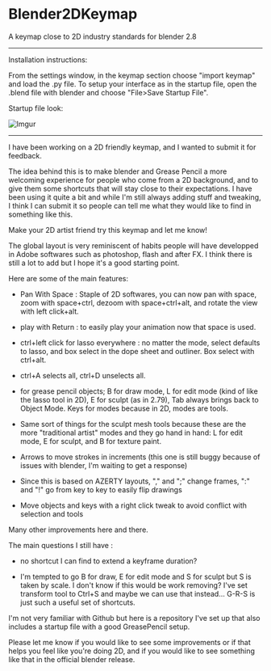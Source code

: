# Blender2DKeymap
A keymap close to 2D industry standards for blender 2.8


-------------------------------------------------

Installation instructions:

From the settings window, in the keymap section choose "import keymap" and load the .py file.
To setup your interface as in the startup file, open the .blend file with blender and choose "File>Save Startup File".

Startup file look:



![Imgur](https://i.imgur.com/j1cZ6SB.png)

-------------------------------------------------


I have been working on a 2D friendly keymap, and I wanted to submit it for feedback.

The idea behind this is to make blender and Grease Pencil a more welcoming experience for people who come from a 2D background, and to give them some shortcuts that will stay close to their expectations. I have been using it quite a bit and while I'm still always adding stuff and tweaking, I think I can submit it so people can tell me what they would like to find in something like this.

Make your 2D artist friend try this keymap and let me know!

The global layout is very reminiscent of habits people will have developped in Adobe softwares such as photoshop, flash and after FX. I think there is still a lot to add but I hope it's a good starting point.

Here are some of the main features:

* Pan With Space : Staple of 2D softwares, you can now pan with space, zoom with space+ctrl, dezoom with space+ctrl+alt, and rotate the view with left click+alt.

* play with Return : to easily play your animation now that space is used.

* ctrl+left click for lasso everywhere : no matter the mode, select defaults to lasso, and box select in the dope sheet and outliner. Box select with ctrl+alt.

* ctrl+A selects all, ctrl+D unselects all.

* for grease pencil objects; B for draw mode, L for edit mode (kind of like the lasso tool in 2D), E for sculpt (as in 2.79), Tab always brings back to Object Mode. Keys for modes because in 2D, modes are tools.

* Same sort of things for the sculpt mesh tools because these are the more "traditional artist" modes and they go hand in hand: L for edit mode, E for sculpt, and B for texture paint.

* Arrows to move strokes in increments (this one is still buggy because of issues with blender, I'm waiting to get a response)

* Since this is based on AZERTY layouts, "," and ";" change frames, ":" and "!" go from key to key to easily flip drawings

* Move objects and keys with a right click tweak to avoid conflict with selection and tools

Many other improvements here and there.

The main questions I still have :

* no shortcut I can find to extend a keyframe duration?

* I'm tempted to go B for draw, E for edit mode and S for sculpt but S is taken by scale. I don't know if this would be work removing? I've set transform tool to Ctrl+S and maybe we can use that instead... G-R-S is just such a useful set of shortcuts.


I'm not very familiar with Github but here is a repository I've set up that also includes a startup file with a good GreasePencil setup.

Please let me know if you would like to see some improvements or if that helps you feel like you're doing 2D, and if you would like to see something like that in the official blender release.
